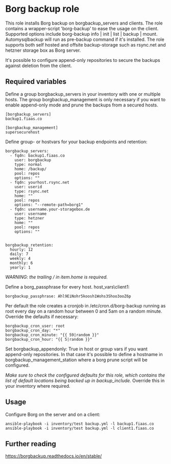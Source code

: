 # Borg backup role
This role installs Borg backup on borgbackup\_servers and clients. The role contains a wrapper-script 'borg-backup' to ease the usage on the client. Supported options include borg-backup info | init | list | backup | mount. Automysqlbackup will run as pre-backup command if it's installed.
The role supports both self hosted and offsite backup-storage such as rsync.net and hetzner storage box as Borg server.

It's possible to configure append-only repositories to secure the backups against deletion from the client.

## Required variables
Define a group borgbackup\_servers in your inventory with one or multiple hosts. The group borgbackup\_management is only necessary if you want to enable append-only mode and prune the backups from a secured hosts.
```
[borgbackup_servers]
backup1.fiaas.co

[borgbackup_management]
supersecurehost
```

Define group- or hostvars for your backup endpoints and retention:
```
borgbackup_servers:
  - fqdn: backup1.fiaas.co
    user: borgbackup
    type: normal
    home: /backup/
    pool: repos
    options: ""
  - fqdn: yourhost.rsync.net
    user: userid
    type: rsync.net
    home: ""
    pool: repos
    options: "--remote-path=borg1"
  - fqdn: username.your-storagebox.de
    user: username
    type: hetzner
    home: ""
    pool: repos
    options: ""


borgbackup_retention:
  hourly: 12
  daily: 7
  weekly: 4
  monthly: 6
  yearly: 1
```
*WARNING: the trailing / in item.home is required.*

Define a borg\_passphrase for every host.
host\_vars\client1:
```
borgbackup_passphrase: Ahl9EiNohr5koosh1Wohs3Shoo3ooZ6p
```

Per default the role creates a cronjob in /etc/cron.d/borg-backup running as root every day on a random hour between 0 and 5am on a random minute. Override the defaults if necessary:
```
borgbackup_cron_user: root
borgbackup_cron_day: "*"
borgbackup_cron_minute: "{{ 59|random }}"
borgbackup_cron_hour: "{{ 5|random }}"
```

Set borgbackup\_appendonly: True in host or group vars if you want append-only repositories. In that case it's possible to define a hostname in borgbackup\_management\_station where a borg prune script will be configured.

*Make sure to check the configured defaults for this role, which contains the list of default locations being backed up in backup_include.* Override this in your inventory where required.

## Usage

Configure Borg on the server and on a client:
```
ansible-playbook -i inventory/test backup.yml -l backup1.fiaas.co
ansible-playbook -i inventory/test backup.yml -l client1.fiaas.co
```

## Further reading
https://borgbackup.readthedocs.io/en/stable/
